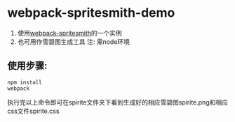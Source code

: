 # webpack-spritesmith-demo
1. 使用[webpack-spritesmith](https://github.com/mixtur/webpack-spritesmith)的一个实例
2. 也可用作雪碧图生成工具
注: 需node环境
## 使用步骤:
```
npm install
webpack
```
执行完以上命令即可在spirite文件夹下看到生成好的相应雪碧图spirite.png和相应css文件spirite.css